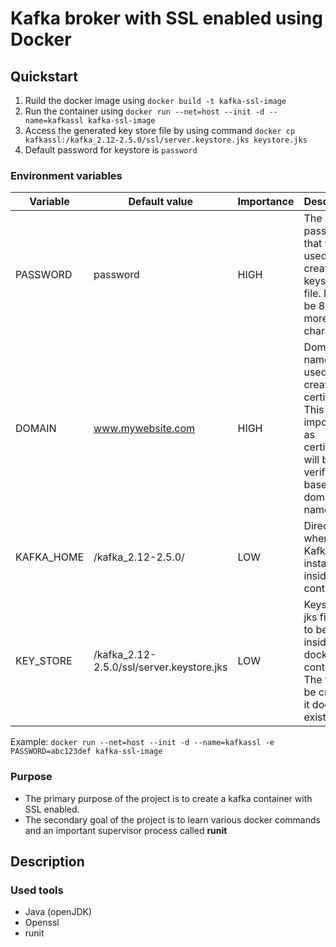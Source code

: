 # Kafka broker with SSL enabled using Docker

## Quickstart
1. Ruild the docker image using `docker build -t kafka-ssl-image`
2. Run the container using `docker run --net=host --init -d --name=kafkassl kafka-ssl-image`
3. Access the generated key store file by using command `docker cp kafkassl:/kafka_2.12-2.5.0/ssl/server.keystore.jks keystore.jks`
4. Default password for keystore is `password`

### Environment variables
| Variable | Default value | Importance |Description |
| --- | --- | --- | --- |
| PASSWORD | password | HIGH |The password that will be used to create keystore file. Must be 8 or more characters. |
| DOMAIN | www.mywebsite.com | HIGH |Domain name to be used while creating the certificate. This is important as certificates will be verified based on domain name. |
| KAFKA_HOME | /kafka_2.12-2.5.0/ | LOW | Directory where Kafka is installed inside the container. |
| KEY_STORE | /kafka_2.12-2.5.0/ssl/server.keystore.jks | LOW | Keystore jks file path to be used inside docker container. The file will be create if it does not exist. | 

Example: `docker run --net=host --init -d --name=kafkassl -e PASSWORD=abc123def kafka-ssl-image`

### Purpose
- The primary purpose of the project is to create a kafka container with SSL enabled.
- The secondary goal of the project is to learn various docker commands and an important supervisor process called **runit**

## Description

### Used tools

- Java (openJDK)
- Openssl
- runit